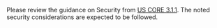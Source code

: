 Please review the guidance on Security from [US CORE 3.1.1](http://hl7.org/fhir/us/core/STU3.1.1/security.html). The noted security considerations are expected to be followed.